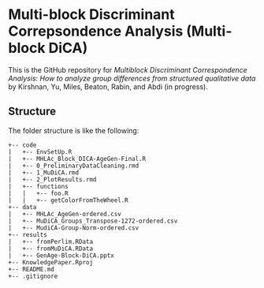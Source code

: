 # Multi-block Discriminant Correpsondence Analysis (Multi-block DiCA)
This is the GitHub repository for _Multiblock Discriminant Correspondence Analysis: How to analyze group differences from structured qualitative data_ by Kirshnan, Yu, Miles, Beaton, Rabin, and Abdi (in progress).

## Structure

The folder structure is like the following:
```
+-- code
|   +-- EnvSetUp.R
|   +-- MHLAc_Block_DICA-AgeGen-Final.R
|   +-- 0_PreliminaryDataCleaning.rmd
|   +-- 1_MuDiCA.rmd
|   +-- 2_PlotResults.rmd
|   +-- functions
|   |   +-- foo.R
|   |   +-- getColorFromTheWheel.R
+-- data
|   +-- MHLAc_AgeGen-ordered.csv
|   +-- MuDiCA_Groups_Transpose-1272-ordered.csv
|   +-- MudiCA-Group-Norm-ordered.csv
+-- results
|   +-- fromPerlim.RData
|   +-- fromMuDiCA.RData
|   +-- GenAge-Block-DiCA.pptx
+-- KnowledgePaper.Rproj
+-- README.md
+-- .gitignore
```
